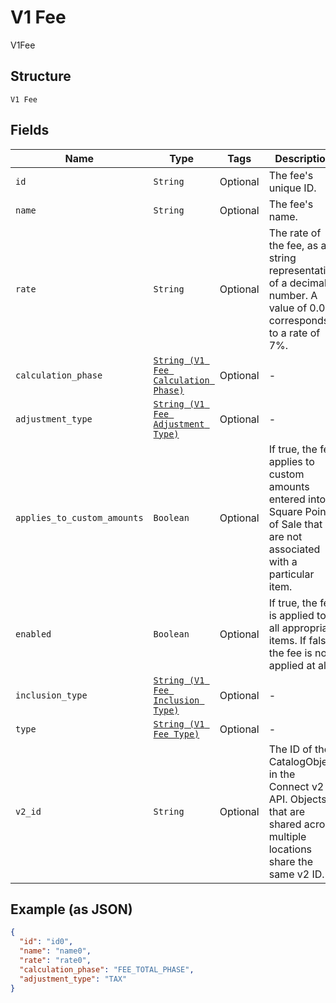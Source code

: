 
# V1 Fee

V1Fee

## Structure

`V1 Fee`

## Fields

| Name | Type | Tags | Description |
|  --- | --- | --- | --- |
| `id` | `String` | Optional | The fee's unique ID. |
| `name` | `String` | Optional | The fee's name. |
| `rate` | `String` | Optional | The rate of the fee, as a string representation of a decimal number. A value of 0.07 corresponds to a rate of 7%. |
| `calculation_phase` | [`String (V1 Fee Calculation Phase)`](/doc/models/v1-fee-calculation-phase.md) | Optional | - |
| `adjustment_type` | [`String (V1 Fee Adjustment Type)`](/doc/models/v1-fee-adjustment-type.md) | Optional | - |
| `applies_to_custom_amounts` | `Boolean` | Optional | If true, the fee applies to custom amounts entered into Square Point of Sale that are not associated with a particular item. |
| `enabled` | `Boolean` | Optional | If true, the fee is applied to all appropriate items. If false, the fee is not applied at all. |
| `inclusion_type` | [`String (V1 Fee Inclusion Type)`](/doc/models/v1-fee-inclusion-type.md) | Optional | - |
| `type` | [`String (V1 Fee Type)`](/doc/models/v1-fee-type.md) | Optional | - |
| `v2_id` | `String` | Optional | The ID of the CatalogObject in the Connect v2 API. Objects that are shared across multiple locations share the same v2 ID. |

## Example (as JSON)

```json
{
  "id": "id0",
  "name": "name0",
  "rate": "rate0",
  "calculation_phase": "FEE_TOTAL_PHASE",
  "adjustment_type": "TAX"
}
```

